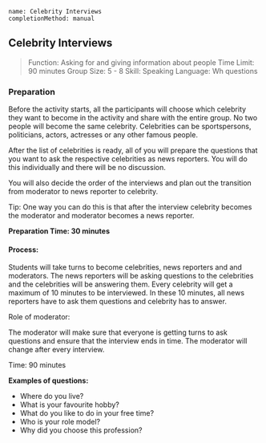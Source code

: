 ```ngMeta
name: Celebrity Interviews
completionMethod: manual
```

## Celebrity Interviews

>Function: Asking for and giving information about people
Time Limit: 90 minutes
Group Size: 5 - 8
Skill: Speaking
Language: Wh questions


### Preparation
Before the activity starts, all the participants will choose which celebrity they want to become in the activity and share with the entire group. No two people will become the same celebrity. Celebrities can be sportspersons, politicians, actors, actresses or any other famous people. 

After the list of celebrities is ready, all of you will prepare the questions that you want to ask the respective celebrities as news reporters. You will do this individually and there will be no discussion. 

You will also decide the order of the interviews and plan out the transition from moderator to news reporter to celebrity. 

Tip: One way you can do this is that after the interview celebrity becomes the moderator and moderator becomes a news reporter.

**Preparation Time: 30 minutes**

#### Process:

Students will take turns to become celebrities, news reporters and and moderators. 
The news reporters will be asking questions to the celebrities and the celebrities will be answering them.
Every celebrity will get a maximum of 10 minutes to be interviewed. 
In these 10 minutes, all news reporters have to ask them questions and celebrity has to answer.  

Role of moderator:

The moderator will make sure that everyone is getting turns to ask questions and ensure that the interview ends in time. The moderator will change after every interview. 

Time: 90 minutes


**Examples of questions:**

* Where do you live?
* What is your favourite hobby?
* What do you like to do in your free time?
* Who is your role model?
* Why did you choose this profession?



